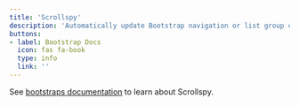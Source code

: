 ```yaml
---
title: 'Scrollspy'
description: 'Automatically update Bootstrap navigation or list group components based on scroll position to indicate which link is currently active in the viewport.'
buttons: 
- label: Bootstrap Docs
  icon: fas fa-book   
  type: info   
  link: ''
---
```


See [bootstraps documentation](http://getbootstrap.com/docs/4.1/components/scrollspy/) to learn about Scrollspy.
